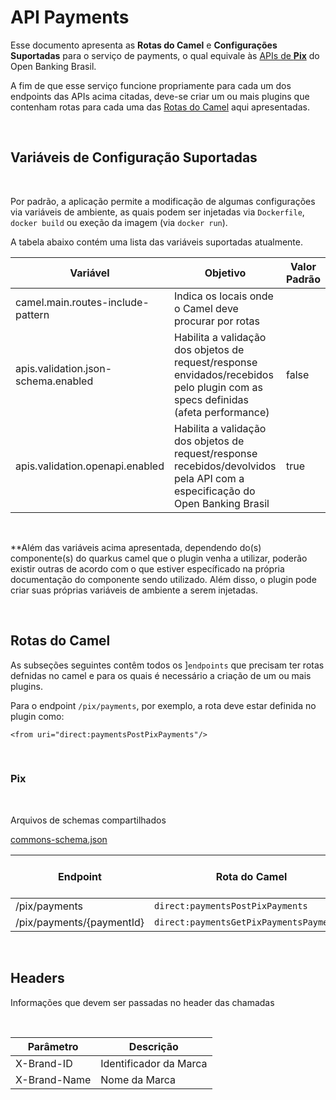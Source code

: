 # API Payments

Esse documento apresenta as **Rotas do Camel** e **Configurações Suportadas** para o serviço de payments, o qual equivale às [APIs de **Pix**](https://openbanking-brasil.github.io/areadesenvolvedor/#fase-3-apis-do-open-banking-brasil-api-pagamentos) do Open Banking Brasil.

A fim de que esse serviço funcione propriamente para cada um dos endpoints das APIs acima citadas, deve-se criar um ou mais plugins que contenham rotas para cada uma das [Rotas do Camel](#rotas-do-camel) aqui apresentadas.

&nbsp;

## Variáveis de Configuração Suportadas

&nbsp;

Por padrão, a aplicação permite a modificação de algumas configurações via variáveis de ambiente, as quais podem ser injetadas via `Dockerfile`, `docker build` ou exeção da imagem (via `docker run`). 

A tabela abaixo contém uma lista das variáveis suportadas atualmente.

| Variável                              | Objetivo                                                              | Valor Padrão |
|---------------------------------------|---------------------------------------------------------------------------------------------------------------------------------|--------------|
| camel.main.routes-include-pattern     | Indica os locais onde o Camel deve procurar por rotas                                                                           |              |
| apis.validation.json-schema.enabled   | Habilita a validação dos objetos de request/response envidados/recebidos pelo plugin com as specs definidas (afeta performance) | false        |
| apis.validation.openapi.enabled       | Habilita a validação dos objetos de request/response recebidos/devolvidos pela API com a especificação do Open Banking Brasil   | true         |

&nbsp;

**Além das variáveis acima apresentada, dependendo do(s) componente(s) do quarkus camel que o plugin venha a utilizar, poderão existir outras de acordo com o que estiver específicado na própria documentação do componente sendo utilizado. Além disso, o plugin pode criar suas próprias variáveis de ambiente a serem injetadas.

&nbsp;

## Rotas do Camel

As subseções seguintes contêm todos os ]`endpoints` que precisam ter rotas defnidas no camel e para os quais é necessário a criação de um ou mais plugins.

Para o endpoint `/pix/payments`, por exemplo, a rota deve estar definida no plugin como:
```
<from uri="direct:paymentsPostPixPayments"/>
```

&nbsp;

### Pix

&nbsp;

Arquivos de schemas compartilhados

[commons-schema.json](schemas/commons-schema.json)

| Endpoint                      | Rota do Camel                                 | Request JSON Schema                                                         | Response JSON Schema                                                          |
|-------------------------------|-----------------------------------------------|-----------------------------------------------------------------------------|-------------------------------------------------------------------------------|
| /pix/payments                 | ```direct:paymentsPostPixPayments```          | [request.json](schemas/paymentsPostPixPayments/request-schema.json)         | [response.json](schemas/paymentsPostPixPayments/response-schema.json)         |
| /pix/payments/\{paymentId\}   | ```direct:paymentsGetPixPaymentsPaymentId```  | [request.json](schemas/paymentsGetPixPaymentsPaymentId/request-schema.json) | [response.json](schemas/paymentsGetPixPaymentsPaymentId/response-schema.json) |

&nbsp;

## Headers

Informações que devem ser passadas no header das chamadas

&nbsp;

| Parâmetro                     | Descrição                                     |
|-------------------------------|-----------------------------------------------|
| X-Brand-ID                    | Identificador da Marca                        |
| X-Brand-Name                  | Nome da Marca                                 |